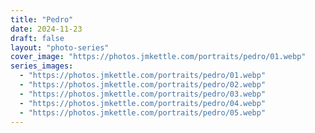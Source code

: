 ```yaml
---
title: "Pedro"
date: 2024-11-23
draft: false
layout: "photo-series"
cover_image: "https://photos.jmkettle.com/portraits/pedro/01.webp"
series_images:
  - "https://photos.jmkettle.com/portraits/pedro/01.webp"
  - "https://photos.jmkettle.com/portraits/pedro/02.webp"
  - "https://photos.jmkettle.com/portraits/pedro/03.webp"
  - "https://photos.jmkettle.com/portraits/pedro/04.webp"
  - "https://photos.jmkettle.com/portraits/pedro/05.webp"
---
```

